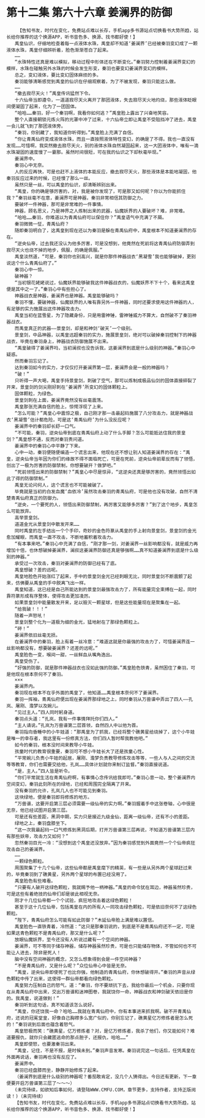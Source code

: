 # 第十二集 第六十六章 姜澜界的防御
        【告知书友，时代在变化，免费站点难以长存，手机app多书源站点切换看书大势所趋，站长给你推荐的这个换源APP，听书音色多、换源、找书都好使！】
       禹皇仙识，仔细地检查着每一点液体水珠，禹皇却不知道‘姜澜界’已经被秦羽变幻成了一颗液体水珠，禹皇仔细辨析着，脸色渐渐苍白了起来。
       ……
       “水珠特性还真是难以模拟，移动过程中形体还在不断变化。”秦羽努力控制着姜澜界变幻的模样，水珠在碰触另外水珠的时候会发生形变，秦羽也要变幻姜澜界变幻的模样。
       总之，变幻液体，要比变幻固体麻烦的多。
       秦羽能够清晰感觉到禹皇的仙识在仔细观察着，为了不被发现，秦羽只能这么做。
       ……
       “撤去寂尽天火！”禹皇传讯猛然下令。
       十六仙帝当即遵令，一道道寂尽天火离开了那团液体，失去寂尽天火地灼烧，那些液体眨眼间便凝固了起来，化为了一团固体。
       “哈哈……秦羽，好一个秦羽啊，我看你如何逃？”禹皇脸上露出了兴奋地笑容。
       整个人直接朝锁元炼火阵的光罩中冲了过来，十六仙帝立即让禹皇不受阻挡冲了进去，禹皇一会儿就飞到了那团液体旁。
       “秦羽，你别藏了，我知道你听得到。”禹皇脸上充满了自信。
       “你让青禹仙府变成液体水珠，而且一直按照液体特性变幻，的确是了不得。我也一直没有发现……可惜啊，我突然撤去寂尽天火，别的液体水珠自然凝固起来，这一大团液体中，唯有一滴水珠凝固的速度慢了一霎那。虽然时间很短，可在我的仙识之下却秋毫毕现。”
       姜澜界中。
       秦羽心中无奈。
       人的反应再快，可是也赶不上液体的本能反应，撤去寂尽天火，那些液体是本能地凝固，他秦羽反应过来的时候，已经慢了那么一丝。
       虽然只是一丝，可以禹皇的仙识，却清晰辨别出来。
       “禹皇，你的确是够厉害的，对，我是被你发现了，可是那又如何呢？你以为你能抓住我？”秦羽丝毫不在意，姜澜界可是神器，秦羽非常相信其防御之力。
       要破坏一件神器，那可是非常难的一件事情。
       神器，顾名思义，乃是神界之人炼制出来的武器，仙魔妖界的人要破坏？难，非常难。
       “哈哈……秦羽，你难道以为青禹仙府可以保住你？”禹皇语气中充满了不屑。
       秦羽微微一怔，青禹仙府？
       随即秦羽明白了，这禹皇到现在还以为秦羽是躲在青禹仙府中，禹皇根本不知道姜澜界的存在。
       “逆央仙帝，过去我还没认为他多厉害，可是没想到，他竟然在死前将这青禹仙府防御弄到寂尽天火也烧不掉的地步，佩服，的确是佩服。”
       禹皇淡然道，“可是，秦羽你也别高兴，就是你那件神器战衣‘黑凝雪’我也能够破掉，更别说这个什么青禹仙府了。”
       秦羽心中一惊。
       破神器？
       “当初银花姥姥说过，仙魔妖界能够破我这件神器战衣的，仙魔妖界不下十个，看来这禹皇便是其中之一了。”秦羽心中有些担心了。
       神器战衣是神器，姜澜界也是神器。禹皇能够破吗？
       秦羽不懂，要破神器，仙魔妖界的人唯有靠另外一件神器，同时还要求使用这件神器的人，有足够的实力施展出这件神器攻击力。
       禹皇当初在蓝雪星，为了隐藏身份，只是用雷神锤，雷神锤威力不算大，自然破不了秦羽神器战衣。
       而禹皇真正的武器——景皇剑，却是和神剑‘破天’一个级别。
       景皇剑，中品神器，以禹皇远超秦羽的实力，施展景皇剑，绝对可以破掉秦羽控制下的神器战衣，毕竟在秦羽身上，神器战衣防御施展不出来。
       “禹皇破得了姜澜界吗，当初澜叔也没告诉我，这姜澜界到底是什么级别的神器。”秦羽心中疑惑。
       然而秦羽忘记了。
       达到秦羽如今的实力，才仅仅打开姜澜界第一层，姜澜界会是一般的神器吗？
       “破！”
       只听得一声大喝，禹皇手持景皇剑，刺破了空气，那可以炼制成极品仙剑的固体直接碎裂了开来，景皇剑的剑尖刚好刺在‘姜澜界’所变幻的固体颗粒上。
       固体颗粒，为绿色。
       景皇剑刺在上面，姜澜界竟然没有丝毫震荡。
       禹皇那张充满自信的脸上，惊愕浮现了上来。
       “怎么可能？”禹皇心中震惊之极，自己刚才那一击最起码施展了八分攻击力，就是神器战衣‘黑凝雪’估计都危险，可是这‘青禹仙府’为什么没反应呢？
       姜澜界中的秦羽却长舒一口气。
       “不可能，秦羽，逆央仙帝到底在青禹仙府上动了什么手脚？怎么可能抵达住我的景皇剑？”禹皇想不通，反而对秦羽责问道。
       姜澜界中的秦羽心中平静了下来。
       心中一动，秦羽便随便编造一个谎言出来，他现在还不想让别人知道姜澜界的存在：“禹皇，逆央仙帝当年因为你们的缘故不得不面临死亡，可是在死前，逆央仙帝前辈反而有了领悟，创出了一极为厉害的防御禁制，你想要破开？做梦吧。”
       “死前领悟出来的防御禁制？”禹皇心中尽是惊异，“这逆央还真是够厉害的，竟然领悟出如此了得的防御禁制。”
       禹皇无论问何人，这个谎言也不可能被破了。
       毕竟就是当初的白发血魔‘血依冷’虽然攻击秦羽的青禹仙府，可是他也没有攻破，自然不清楚青禹仙府真正的防御力。
       “逆央，一个要死的人，领悟出来防御禁制，再厉害又能够多厉害？”到了这个地步，禹皇怎么可能放弃。
       高举景皇剑。
       道道金光从景皇剑中散发开来……
       同时禹皇的左手结出一个个手印，奇妙的金色符篆从禹皇的手上射向景皇剑，景皇剑的金光愈加耀眼，而禹皇一直不攻击，不断地蓄积着攻击力。
       “有本事来吧。”秦羽心中充满了自信，“刚才那一剑，对姜澜界一丝影响都没有，就是威力再增加十倍，也休想破掉姜澜界，澜叔这姜澜界防御还真是够强啊……真不知道姜澜界到底是什么级别的神器。”
       承受过一次攻击，秦羽对姜澜界的防御已经有了底。
       禹皇想破？差的远呢。
       禹皇地脸色开始涨红了起来，手中的景皇剑金光已经刺眼无比，同时景皇剑不断震颤了起来，仿佛要从禹皇的手中脱离飞出一样。
       禹皇知道，这已经是自己所能达到的景皇剑最强攻击力了，所有能量完全束缚在一起，同时靠符篆形成有序整体，使得攻击更加凌厉。
       如果景皇剑中能量散发开来，足以毁灭一颗星球，但是这些能量现在是聚集在一起。
       “给我破！！！”
       随着一声怒吼！
       景皇剑整个化为一道极为细的金光，猛地射在了那绿色颗粒上。
       “砰！”
       姜澜界依旧丝毫无损。
       在姜澜界中的秦羽，脸上有着一丝冷意：“难道这就是你最强的攻击力了，可惜姜澜界连一丝影响都没有，想要破姜澜界？还差的远呢。”
       禹皇脸色一变，喉间一甜，一丝鲜血从嘴角逸出。
       禹皇受伤了。
       “好强的防御，就是那件神器战衣也没如此强的防御。”禹皇脸色铁青，虽然困住了秦羽，可是他现在根本奈何不了秦羽。
       ×××
       姜澜界内。
       秦羽现在根本不在乎外面的禹皇了，他知道……禹皇根本奈何不了姜澜界。
       秦羽一挥袖，青禹仙府便出现在姜澜界那绿地之上，同时秦羽从万兽谱中弄出了四人——孔岚、屠刚、澹梦以及婉儿。
       “见过主人。”四人同时躬身道。
       秦羽点头道：“孔岚，我有一件事情拜托你们四人。”
       “主人请说。”孔岚为万兽谱第二层首领，自然四人中以他为首。
       秦羽指向昏睡中的小牛娃道：“那禹皇为了抓我，已经将整个礁黄星给烧掉了，这个小牛娃是唯一的幸存者，我这里有一份修真方法，你们四人暂时帮我教他吧。”
       如今的秦羽，根本没时间来教导小牛娃。
       孩童时代的教育很重要，秦羽可不想小牛娃长大了还是孩童心性。
       “平常婉儿负责小牛娃的起居，屠刚、澹梦负责教导修炼攻击等等，一些人与人之间的交流等等教育，你们也需要交给他，孔岚……具体计划就你来制订监督。”秦羽直接说道。
       “是，主人。”四人皆是听令。
       “你们平常就生活在青禹仙府啊，有事情心念传讯给我即可。”秦羽心意一动，整个姜澜界内空间变幻，秦羽此刻所在的绿地，已经和周围完全隔离了开来。
       没有秦羽的允许，孔岚几人也不可能见到秦羽。
       这块绿地，便是秦羽即将修炼的地方。
       “万兽谱，这要开启第三层必须需要一级仙帝的实力啊。”秦羽握着手中这张卷轴，心中很是无奈，他已经试图开启第三层。
       可是还有些差距，黑洞中期，实力只是接近九级金仙，距离一级仙帝，还有不小的差距。
       绿地之上，秦羽盘膝坐下。
       “这一次我最起码一口气修炼到黑洞后期，打开万兽谱第三层再说，不知道万兽谱第三层内有那些妖帝，攻击力又如何？”
       忽然秦羽目光一冷：“没想到这个禹皇还没放弃。”因为秦羽感觉到外面竟然一个个仙帝疯狂攻击自己的姜澜界。
       ……
       一颗绿色颗粒。
       周围聚集了十几个仙帝，这些仙帝都是禹皇麾下的精英，有一些是从另外两个星球赶过来的，毕竟秦羽到了礁黄星，另外两个星球的布置已经没用了。
       禹皇脸色有些难看。
       “只要有人破开这绿色颗粒，我就赐予他一柄神器。”禹皇的命令犹在耳边，神器虽然珍贵，可是这些有着绝技的仙帝们却是彼此相视无奈。
       刚才十几位仙帝都一个个试验，疯狂地攻击着这绿色颗粒！
       甚至于这十几位仙帝，包括禹皇在内的所有人一同攻击绿色颗粒，可是依旧奈何不了这绿色颗粒。
       “陛下，青禹仙府怎么可能有如此防御？”木延仙帝脸上满是难以置信。
       禹皇脸色一直铁青着，冷然道：“这只是那秦羽说的，到底是不是青禹仙府还不一定，可是如果这青色颗粒不是青禹仙府，那又是什么呢？”
       放眼仙魔妖界，至今还没有人听说过藏有一个空间的神器。
       姜澜界，可不等同于储存神器，储存神器虽然珍贵，可是也只能储存物体，不管如何也不可能让人进去，除非是死人！
       脑中没有空间神器的概念，又怎么想象得到会是一件空间神器？
       “不是青禹仙府，又是什么呢？”众位仙帝心中皆是无奈。
       “禹皇，逆央仙帝即使死了也比你强，他制造的青禹仙府，你休想破得开。”秦羽的声音从绿色颗粒中传了出来，这使得一群仙帝都看向绿色颗粒。
       禹皇努力压制自己的怒气，道：“秦羽，你不要顽抗下去，我给你最后一个机会，只要你现在从青禹仙府中出来，交出万兽谱和迷神图卷，我就饶你一命，神器战衣和神剑破天依旧是你的。我禹皇，说道做到！”
       秦羽听到这句话，真不知道该怎么说好。
       “禹皇，你还饶我一命？哈哈……我就在青禹仙府中，你有本事进来抓我啊。破不开青禹仙府，还说的冠冕堂皇，好像自己胸襟多么宽广似的，你别忘记了，礁黄星亿万修炼者是怎么死的！”秦羽说到后面也蕴含着怒气。
       禹皇怒极而笑：“礁黄星，亿万修炼者？对，是亿万修炼者，我杀了他们，你又能如何？难道要报仇，就你只会藏匿逃命的那点胆子，还报仇，哈哈……”
       禹皇即使怒，也要激秦羽出来。
       “禹皇，记住，不是不报，是时候未到。”秦羽声音发寒。秦羽说完这一句话后，任凭禹皇在外面再说话，秦羽再也没有反应了。
       姜澜界中。
       秦羽已经盘膝而坐，静静开始修炼了起来。
       （姜澜界到底是什么级别的神器呢？番茄敢肯定，没几个人猜得出。今日还有更新，下一章便要开启万兽谱第三层了～～～）
       (未完待续，如欲知后事如何，请登陆WWW.CMFU.COM，章节更多，支持作者，支持正版阅读！)（未完待续）
       【告知书友，时代在变化，免费站点难以长存，手机app多书源站点切换看书大势所趋，站长给你推荐的这个换源APP，听书音色多、换源、找书都好使！】